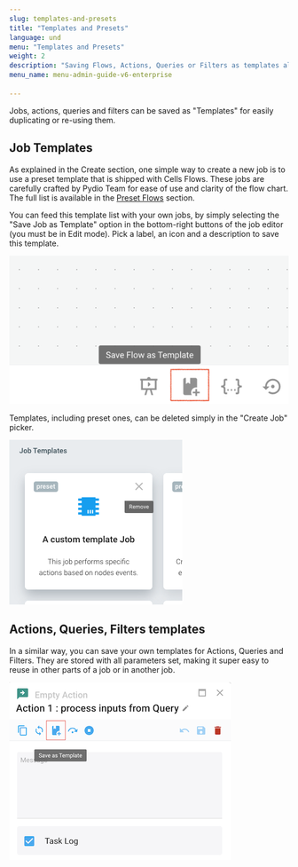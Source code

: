 ```yaml
---
slug: templates-and-presets
title: "Templates and Presets"
language: und
menu: "Templates and Presets"
weight: 2
description: "Saving Flows, Actions, Queries or Filters as templates allows you to build your own library of custom reusable components."
menu_name: menu-admin-guide-v6-enterprise

---
```

Jobs, actions, queries and filters can be saved as "Templates" for easily duplicating or re-using them.

## Job Templates

As explained in the Create section, one simple way to create a new job is to use a preset template that is shipped with Cells Flows. These jobs are carefully crafted by Pydio Team for ease of use and clarity of the flow chart. The full list is available in the [Preset Flows](./preset-flows) section.

You can feed this template list with your own jobs, by simply selecting the "Save Job as Template" option in the bottom-right buttons of the job editor (you must be in Edit mode). Pick a label, an icon and a description to save this template.

![](../../images/0_overview/job-editor-button-template.png)

Templates, including preset ones, can be deleted simply in the "Create Job" picker.

![](../../images/0_overview/managing-jobs-delete-template.png)

## Actions, Queries, Filters templates

In a similar way, you can save your own templates for Actions, Queries and Filters. They are stored with all parameters set, making it super easy to reuse in other parts of a job or in another job.

![](../../images/0_overview/managing-jobs-action-template.png)